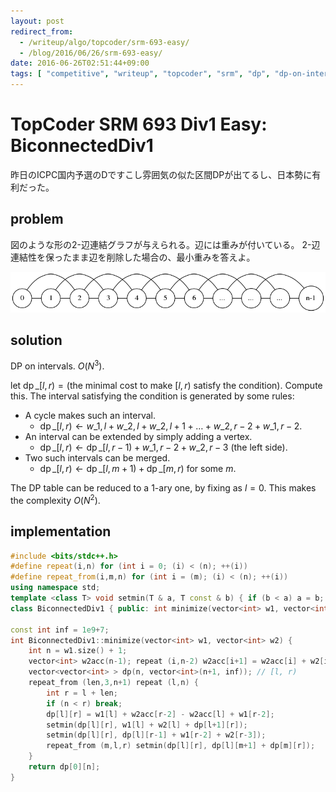```yaml
---
layout: post
redirect_from:
  - /writeup/algo/topcoder/srm-693-easy/
  - /blog/2016/06/26/srm-693-easy/
date: 2016-06-26T02:51:44+09:00
tags: [ "competitive", "writeup", "topcoder", "srm", "dp", "dp-on-intervals" ]
---
```


# TopCoder SRM 693 Div1 Easy: BiconnectedDiv1

昨日のICPC国内予選のDですこし雰囲気の似た区間DPが出てるし、日本勢に有利だった。

## problem

図のような形の$2$-辺連結グラフが与えられる。辺には重みが付いている。
$2$-辺連結性を保ったまま辺を削除した場合の、最小重みを答えよ。

[![](/blog/2016/06/26/srm-693-easy/a.png)](/blog/2016/06/26/srm-693-easy/a.dot)

## solution

DP on intervals. $O(N^3)$.

let $\operatorname{dp}\_{[l,r)} = (\text{the minimal cost to make } [l,r) \text{ satisfy the condition})$. Compute this.
The interval satisfying the condition is generated by some rules:

-   A cycle makes such an interval.
    -   $\operatorname{dp}\_{[l,r)} \gets w\_{1,l} + w\_{2,l} + w\_{2,l+1} + \dots + w\_{2,r-2} +  w\_{1,r-2}$.
-   An interval can be extended by simply adding a vertex.
    -   $\operatorname{dp}\_{[l,r)} \gets \operatorname{dp}\_{[l,r-1)} + w\_{1,r-2} + w\_{2,r-3}$ (the left side).
-   Two such intervals can be merged.
    -   $\operatorname{dp}\_{[l,r)} \gets \operatorname{dp}\_{[l,m+1)} + \operatorname{dp}\_{[m,r)}$ for some $m$.

The DP table can be reduced to a $1$-ary one, by fixing as $l = 0$. This makes the complexity $O(N^2)$.

## implementation

``` c++
#include <bits/stdc++.h>
#define repeat(i,n) for (int i = 0; (i) < (n); ++(i))
#define repeat_from(i,m,n) for (int i = (m); (i) < (n); ++(i))
using namespace std;
template <class T> void setmin(T & a, T const & b) { if (b < a) a = b; }
class BiconnectedDiv1 { public: int minimize(vector<int> w1, vector<int> w2); };

const int inf = 1e9+7;
int BiconnectedDiv1::minimize(vector<int> w1, vector<int> w2) {
    int n = w1.size() + 1;
    vector<int> w2acc(n-1); repeat (i,n-2) w2acc[i+1] = w2acc[i] + w2[i];
    vector<vector<int> > dp(n, vector<int>(n+1, inf)); // [l, r)
    repeat_from (len,3,n+1) repeat (l,n) {
        int r = l + len;
        if (n < r) break;
        dp[l][r] = w1[l] + w2acc[r-2] - w2acc[l] + w1[r-2];
        setmin(dp[l][r], w1[l] + w2[l] + dp[l+1][r]);
        setmin(dp[l][r], dp[l][r-1] + w1[r-2] + w2[r-3]);
        repeat_from (m,l,r) setmin(dp[l][r], dp[l][m+1] + dp[m][r]);
    }
    return dp[0][n];
}
```

